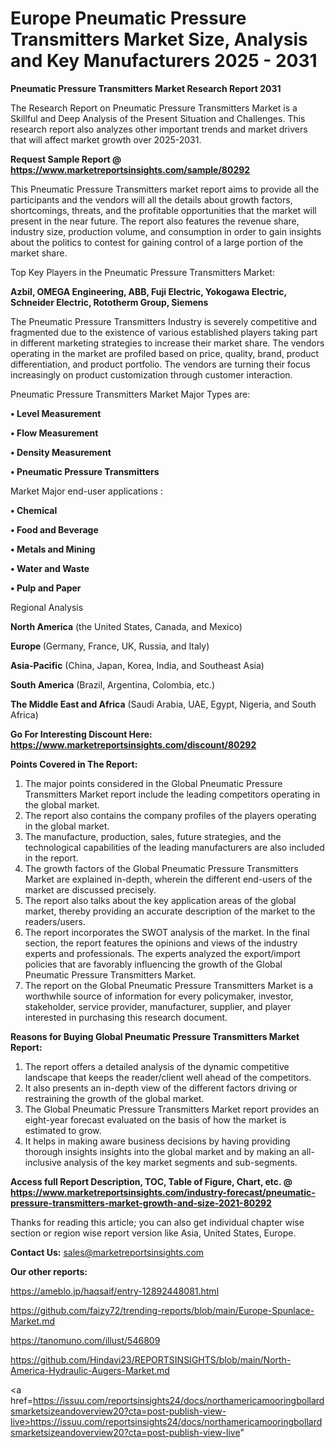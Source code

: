 # Europe Pneumatic Pressure Transmitters Market Size, Analysis and Key Manufacturers 2025 - 2031

<strong>Pneumatic Pressure Transmitters Market Research Report 2031</strong>

The Research Report on Pneumatic Pressure Transmitters Market is a Skillful and Deep Analysis of the Present Situation and Challenges. This research report also analyzes other important trends and market drivers that will affect market growth over 2025-2031.

<strong>Request Sample Report @ <a href=https://www.marketreportsinsights.com/sample/80292>https://www.marketreportsinsights.com/sample/80292</a></strong>

This Pneumatic Pressure Transmitters market report aims to provide all the participants and the vendors will all the details about growth factors, shortcomings, threats, and the profitable opportunities that the market will present in the near future. The report also features the revenue share, industry size, production volume, and consumption in order to gain insights about the politics to contest for gaining control of a large portion of the market share.

Top Key Players in the Pneumatic Pressure Transmitters Market:

<strong>Azbil, OMEGA Engineering, ABB, Fuji Electric, Yokogawa Electric, Schneider Electric, Rototherm Group, Siemens</strong>

The Pneumatic Pressure Transmitters Industry is severely competitive and fragmented due to the existence of various established players taking part in different marketing strategies to increase their market share. The vendors operating in the market are profiled based on price, quality, brand, product differentiation, and product portfolio. The vendors are turning their focus increasingly on product customization through customer interaction.

Pneumatic Pressure Transmitters Market Major Types are:

<strong>• Level Measurement

• Flow Measurement

• Density Measurement

• Pneumatic Pressure Transmitters</strong>

Market Major end-user applications :

<strong>• Chemical

• Food and Beverage

• Metals and Mining

• Water and Waste

• Pulp and Paper</strong>

Regional Analysis

</u><strong><b>North America</b></strong> (the United States, Canada, and Mexico)

<strong><b>Europe </b></strong>(Germany, France, UK, Russia, and Italy)

<strong><b>Asia-Pacific</b></strong> (China, Japan, Korea, India, and Southeast Asia)

<strong><b>South America</b></strong> (Brazil, Argentina, Colombia, etc.)

<strong><b>The Middle East and Africa</b></strong> (Saudi Arabia, UAE, Egypt, Nigeria, and South Africa)

<strong>Go For Interesting Discount Here: <a href=https://www.marketreportsinsights.com/discount/80292>https://www.marketreportsinsights.com/discount/80292</a></strong>

<strong>Points Covered in The Report:</strong>
<ol>
  <li>The major points considered in the Global Pneumatic Pressure Transmitters Market report include the leading competitors operating in the global market.</li>
  <li>The report also contains the company profiles of the players operating in the global market.</li>
  <li>The manufacture, production, sales, future strategies, and the technological capabilities of the leading manufacturers are also included in the report.</li>
  <li>The growth factors of the Global Pneumatic Pressure Transmitters Market are explained in-depth, wherein the different end-users of the market are discussed precisely.</li>
  <li>The report also talks about the key application areas of the global market, thereby providing an accurate description of the market to the readers/users.</li>
  <li>The report incorporates the SWOT analysis of the market. In the final section, the report features the opinions and views of the industry experts and professionals. The experts analyzed the export/import policies that are favorably influencing the growth of the Global Pneumatic Pressure Transmitters Market.</li>
  <li>The report on the Global Pneumatic Pressure Transmitters Market is a worthwhile source of information for every policymaker, investor, stakeholder, service provider, manufacturer, supplier, and player interested in purchasing this research document.</li>
</ol>
<strong>Reasons for Buying Global Pneumatic Pressure Transmitters Market Report:</strong>

<ol>
  <li>The report offers a detailed analysis of the dynamic competitive landscape that keeps the reader/client well ahead of the competitors.</li>
  <li>It also presents an in-depth view of the different factors driving or restraining the growth of the global market.</li>
  <li>The Global Pneumatic Pressure Transmitters Market report provides an eight-year forecast evaluated on the basis of how the market is estimated to grow.</li>
  <li>It helps in making aware business decisions by having providing thorough insights insights into the global market and by making an all-inclusive analysis of the key market segments and sub-segments.</li>
</ol>
<strong>Access full Report Description, TOC, Table of Figure, Chart, etc. @ <a href=https://www.marketreportsinsights.com/industry-forecast/pneumatic-pressure-transmitters-market-growth-and-size-2021-80292>https://www.marketreportsinsights.com/industry-forecast/pneumatic-pressure-transmitters-market-growth-and-size-2021-80292</a></strong>


Thanks for reading this article; you can also get individual chapter wise section or region wise report version like Asia, United States, Europe.

<strong>Contact Us:</strong>
sales@marketreportsinsights.com

<strong>Our other reports:</strong>

<a href=https://ameblo.jp/haqsaif/entry-12892448081.html>https://ameblo.jp/haqsaif/entry-12892448081.html</a>

<a href=https://github.com/faizy72/trending-reports/blob/main/Europe-Spunlace-Market.md>https://github.com/faizy72/trending-reports/blob/main/Europe-Spunlace-Market.md</a>

<a href=https://tanomuno.com/illust/546809>https://tanomuno.com/illust/546809</a>

<a href=https://github.com/Hindavi23/REPORTSINSIGHTS/blob/main/North-America-Hydraulic-Augers-Market.md>https://github.com/Hindavi23/REPORTSINSIGHTS/blob/main/North-America-Hydraulic-Augers-Market.md</a>

<a href=https://issuu.com/reportsinsights24/docs/northamericamooringbollardsmarketsizeandoverview20?cta=post-publish-view-live>https://issuu.com/reportsinsights24/docs/northamericamooringbollardsmarketsizeandoverview20?cta=post-publish-view-live</a>"
